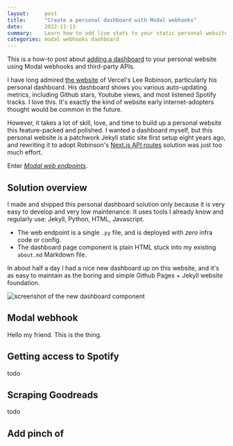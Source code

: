 ```yaml
---
layout:     post
title:      "Create a personal dashboard with Modal webhooks"
date:       2022-11-13
summary:    Learn how to add live stats to your static personal website, integrating with Spotify, Goodreads, and Github.
categories: modal webhooks dashboard
---
```


This is a how-to post about [adding a dashboard](/about/#dashboard) to your personal website using Modal webhooks and third-party APIs.

I have long admired [the website](https://leerob.io/) of Vercel's Lee Robinson, particularly his personal dashboard.
His dashboard shows you various auto-updating metrics, including Github stars, Youtube views, and most listened Spotify tracks.
I love this. It's exactly the kind of website early internet-adopters thought would be common in the future. 

However, it takes a lot of
skill, love, and time to build up a personal website this feature-packed and polished. I wanted a dashboard myself, but this personal
website is a patchwork Jekyll static site first setup eight years ago, and rewriting it to adopt Robinson's [Next.js API routes](https://leerob.io/blog/fetching-data-with-swr)
solution was just too much effort.

Enter [_Modal web endpoints_](https://modal.com/docs/guide/webhooks).

## Solution overview

I made and shipped this personal dashboard solution only because it is very
easy to develop and very low maintenance. It uses tools I already know and regularly use: Jekyll, Python, HTML, Javascript.

* The web endpoint is a single `.py` file, and is deployed with _zero_ infra code or config.
* The dashboard page component is plain HTML stuck into my existing `about.md` Markdown file.

In about half a day I had a nice new dashboard up on this website, and it's as easy to maintain as the boring
and simple Github Pages + Jekyll website foundation. 

![screenshot of the new dashboard component]()

## Modal webhook

Hello my friend. This is the thing.

## Getting access to Spotify

todo

## Scraping Goodreads

todo

## Add pinch of <script> 

todo

## Extensions

todo

<style>
.callout-panel {
    border-radius: 3px;
    margin: 1.145rem 0px 1rem 0px;
    padding: 12px;
    min-width: 48px;
    display: flex;
    /*-webkit-box-align: baseline;*/
    /*align-items: baseline;*/
    word-break: break-word;
    border: none;
}

.callout-panel p {
    margin-bottom: 0;
    line-height: 24px;
}

.callout-panel-icon {
    display: block;
    flex-shrink: 0;
    height: 24px;
    width: 24px;
    box-sizing: content-box;
    padding-right: 8px;
    color: rgb(0, 82, 204);
}

.callout-panel-info {
    background-color: rgb(222, 235, 255);
}

.callout-panel-info-icon {
    color: blue;
}
</style>
